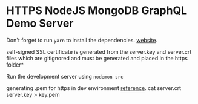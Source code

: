 # HTTPS NodeJS MongoDB GraphQL Demo Server

Don't forget to run `yarn` to install the dependencies. [website](https://yarnpkg.com).

self-signed SSL certificate is generated from the server.key and server.crt files which are gitignored and must be generated and placed in the https folder*

Run the development server using `nodemon src`

generating .pem for https in dev environment
[reference](https://devcenter.heroku.com/articles/ssl-certificate-self).
cat server.crt server.key > key.pem
